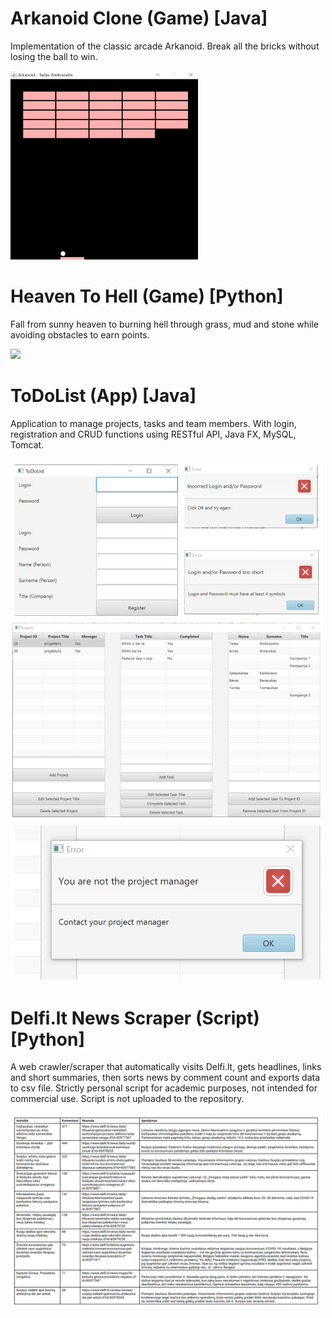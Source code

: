 # Arkanoid Clone (Game) [Java]
Implementation of the classic arcade Arkanoid. Break all the bricks without losing the ball to win.

<img src="Java/Arkanoid/Arkanoid.gif" width="300"/>

# Heaven To Hell (Game) [Python]
Fall from sunny heaven to burning hell through grass, mud and stone while avoiding obstacles to earn points.

<img src="Python/HeavenToHell.gif" width="300"/>

# ToDoList (App) [Java]
Application to manage projects, tasks and team members. With login, registration and CRUD functions using RESTful API, Java FX, MySQL, Tomcat.

<img src="Java/ToDoList/ToDoList1.png" width="500"/>
<img src="Java/ToDoList/ToDoList2.png" width="500"/>
<img src="Java/ToDoList/ToDoList3.png" width="500"/>

# Delfi.lt News Scraper (Script) [Python]
A web crawler/scraper that automatically visits Delfi.lt, gets headlines, links and short summaries, then sorts news by comment count and exports data to csv file.
Strictly personal script for academic purposes, not intended for commercial use. Script is not uploaded to the repository.

<img src="Python/WebScraper.png" width="500"/>
